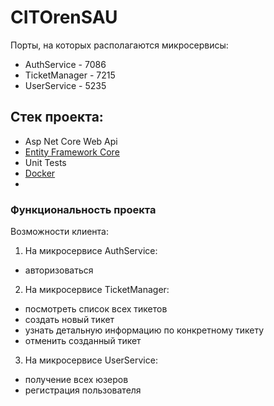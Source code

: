 # CITOrenSAU


Порты, на которых располагаются микросервисы:
* AuthService - 7086
* TicketManager - 7215
* UserService - 5235

## Стек проекта:
* Asp Net Core Web Api
* [Entity Framework Core](https://docs.microsoft.com/ru-ru/ef/core/)
* Unit Tests
* [Docker](https://www.docker.com/)
* 

  ### Функциональность проекта
Возможности клиента:
1. На микросервисе AuthService:
  - авторизоваться
2. На микросервисе TicketManager:
  - посмотреть список всех тикетов
  - создать новый тикет
  - узнать детальную информацию по конкретному тикету
  - отменить созданный тикет
3. На микросервисе UserService:
  - получение всех юзеров
  - регистрация пользователя

